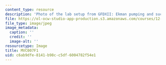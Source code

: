 ```yaml
---
content_type: resource
description: 'Photo of the lab setup from GFDXII: Ekman pumping and suction.'
file: https://ol-ocw-studio-app-production.s3.amazonaws.com/courses/12-003-atmosphere-ocean-and-climate-dynamics-fall-2008/c6ab9dfe8141b98cc5df6004782f54e1_MVC007F1.jpg
file_type: image/jpeg
image_metadata:
  caption: ''
  credit: ''
  image-alt: ''
resourcetype: Image
title: MVC007F1
uid: c6ab9dfe-8141-b98c-c5df-6004782f54e1
---
```

